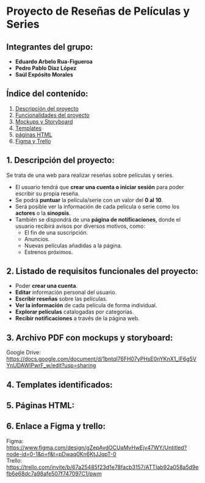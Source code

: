 # Proyecto de Reseñas de Películas y Series

## Integrantes del grupo:
- **Eduardo Arbelo Rua-Figueroa**
- **Pedro Pablo Díaz López**
- **Saúl Expósito Morales**

## Índice del contenido:
1. [Descripción del proyecto](#1-descripción-del-proyecto)
2. [Funcionalidades del proyecto](#2-listado-de-requisitos-funcionales-del-proyecto)
3. [Mockups y Storyboard](#3-archivo-pdf-con-mockups-y-storyboard)
4. [Templates](#4-templates-identificados)
5. [páginas HTML](#5-páginas-html)
6. [Figma y Trello](#6-enlace-a-figma-y-trello)

## 1. Descripción del proyecto:
Se trata de una web para realizar reseñas sobre películas y series.  

- El usuario tendrá que **crear una cuenta o iniciar sesión** para poder escribir su propia reseña.  
- Se podrá **puntuar** la película/serie con un valor del **0 al 10**.  
- Será posible ver la información de cada película o serie como los **actores** o la **sinopsis**.  
- También se dispondrá de una **página de notificaciones**, donde el usuario recibirá avisos por diversos motivos, como:
  - El fin de una suscripción.
  - Anuncios.
  - Nuevas películas añadidas a la página.
  - Estrenos próximos.  

## 2. Listado de requisitos funcionales del proyecto:
- Poder **crear una cuenta**.  
- **Editar** información personal del usuario.  
- **Escribir reseñas** sobre las películas.  
- **Ver la información** de cada película de forma individual.  
- **Explorar películas** catalogadas por categorías.  
- **Recibir notificaciones** a través de la página web.  

## 3. Archivo PDF con mockups y storyboard:
  Google Drive:  https://docs.google.com/document/d/1bntql76FH07yPHsE0nYKnX1_lF6g5VYnUDAWIPwrF_w/edit?usp=sharing  

## 4. Templates identificados:

## 5. Páginas HTML: 

## 6. Enlace a Figma y trello:  
  Figma:  https://www.figma.com/design/gZepAvdOCUaMvHwEjv47WY/Untitled?node-id=0-1&p=f&t=pDwaq0Kn6KtJJqpT-0  
  Trello: https://trello.com/invite/b/67a25485f23d1e78facb3157/ATTIab92a058a5d9efb6e68dc7a98afe507f747097C1/pwm
